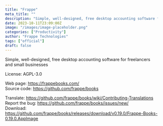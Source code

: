 ```yaml
---
title: "Frappe"
meta_title: ""
description: "Simple, well-designed, free desktop accounting software for freelancers and small businesses"
date: 2023-10-11T23:09:00Z
image: "/images/image-placeholder.png"
categories: ["Productivity"]
author: "Frappe Technologies"
tags: ["official"]
draft: false
---
```


Simple, well-designed, free desktop accounting software for freelancers and small businesses

License: AGPL-3.0

Web page: https://frappebooks.com/  
Source code: https://github.com/frappe/books

Translate: https://github.com/frappe/books/wiki/Contributing-Translations  
Report the bug: https://github.com/frappe/books/issues/new/   
Download: https://github.com/frappe/books/releases/download/v0.19.0/Frappe-Books-0.19.0.AppImage
